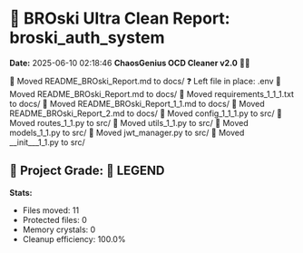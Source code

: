 # 🧹 BROski Ultra Clean Report: broski_auth_system
**Date:** 2025-06-10 02:18:46
**ChaosGenius OCD Cleaner v2.0** 🧠💜

📁 Moved README_BROski_Report.md to docs/
❓ Left file in place: .env
📁 Moved README_BROski_Report.md to docs/
📁 Moved requirements_1_1_1.txt to docs/
📁 Moved README_BROski_Report_1_1.md to docs/
📁 Moved README_BROski_Report_2.md to docs/
📁 Moved config_1_1_1.py to src/
📁 Moved routes_1_1.py to src/
📁 Moved utils_1_1.py to src/
📁 Moved models_1_1.py to src/
📁 Moved jwt_manager.py to src/
📁 Moved __init___1_1.py to src/

## 🧠 Project Grade: 💯 LEGEND
**Stats:**
- Files moved: 11
- Protected files: 0
- Memory crystals: 0
- Cleanup efficiency: 100.0%